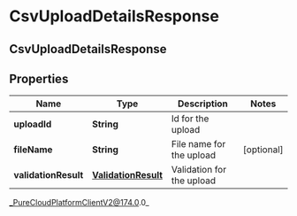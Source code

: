 # CsvUploadDetailsResponse

## CsvUploadDetailsResponse

## Properties

|Name | Type | Description | Notes|
|------------ | ------------- | ------------- | -------------|
| **uploadId** | **String** | Id for the upload | |
| **fileName** | **String** | File name for the upload | [optional] |
| **validationResult** | [**ValidationResult**](ValidationResult) | Validation for the upload | |



_PureCloudPlatformClientV2@174.0.0_
